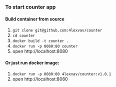 ### To start counter app

#### Build container from source
1. `git clone git@github.com:4lexvav/counter`
1. `cd counter`
1. `docker build -t counter .`
1. `docker run -p 8080:80 counter`
1. open http://localhost:8080

#### Or just run docker image:
1. `docker run -p 8080:80 4lexvav/counter:v1.0.1`
1. open http://localhost:8080
